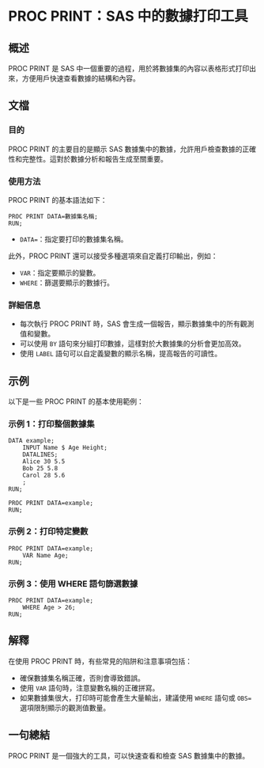 <!--
Meta Description: # PROC PRINT：SAS 中的數據打印工具 ## 概述 PROC PRINT 是 SAS 中一個重要的過程，用於將數據集的內容以表格形式打印出來，方便用戶快速查看數據的結構和內容。 ## 文檔 ### 目的 PROC PRINT 的主要目的是顯示 SAS 數據集中的數據，允許用戶檢查數據的正...
Meta Keywords: proc, print, sas, data, run
-->

# PROC PRINT：SAS 中的數據打印工具

## 概述
PROC PRINT 是 SAS 中一個重要的過程，用於將數據集的內容以表格形式打印出來，方便用戶快速查看數據的結構和內容。

## 文檔
### 目的
PROC PRINT 的主要目的是顯示 SAS 數據集中的數據，允許用戶檢查數據的正確性和完整性。這對於數據分析和報告生成至關重要。

### 使用方法
PROC PRINT 的基本語法如下：

```sas
PROC PRINT DATA=數據集名稱;
RUN;
```

- `DATA=`：指定要打印的數據集名稱。

此外，PROC PRINT 還可以接受多種選項來自定義打印輸出，例如：
- `VAR`：指定要顯示的變數。
- `WHERE`：篩選要顯示的數據行。

### 詳細信息
- 每次執行 PROC PRINT 時，SAS 會生成一個報告，顯示數據集中的所有觀測值和變數。
- 可以使用 `BY` 語句來分組打印數據，這樣對於大數據集的分析會更加高效。
- 使用 `LABEL` 語句可以自定義變數的顯示名稱，提高報告的可讀性。

## 示例
以下是一些 PROC PRINT 的基本使用範例：

### 示例 1：打印整個數據集
```sas
DATA example;
    INPUT Name $ Age Height;
    DATALINES;
    Alice 30 5.5
    Bob 25 5.8
    Carol 28 5.6
    ;
RUN;

PROC PRINT DATA=example;
RUN;
```

### 示例 2：打印特定變數
```sas
PROC PRINT DATA=example;
    VAR Name Age;
RUN;
```

### 示例 3：使用 WHERE 語句篩選數據
```sas
PROC PRINT DATA=example;
    WHERE Age > 26;
RUN;
```

## 解釋
在使用 PROC PRINT 時，有些常見的陷阱和注意事項包括：
- 確保數據集名稱正確，否則會導致錯誤。
- 使用 `VAR` 語句時，注意變數名稱的正確拼寫。
- 如果數據集很大，打印時可能會產生大量輸出，建議使用 `WHERE` 語句或 `OBS=` 選項限制顯示的觀測值數量。

## 一句總結
PROC PRINT 是一個強大的工具，可以快速查看和檢查 SAS 數據集中的數據。